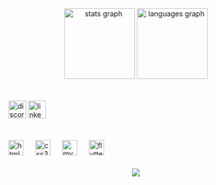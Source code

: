 <div align="center">
  <img src="https://github-readme-stats.vercel.app/api?username=sk1tliv&hide_title=false&hide_rank=false&show_icons=true&include_all_commits=true&count_private=true&disable_animations=false&theme=codeSTACKr&locale=en&hide_border=false" height="140" alt="stats graph"  />
  <img src="https://github-readme-stats.vercel.app/api/top-langs?username=sk1tliv&locale=en&hide_title=false&layout=compact&card_width=320&langs_count=10&theme=codeSTACKr&hide_border=false" height="140" alt="languages graph"  />
</div>

###

<br clear="both">

<div align="left">
  <img src="https://img.shields.io/static/v1?message=Discord&logo=discord&label=&color=7289DA&logoColor=white&labelColor=&style=for-the-badge" height="35" alt="discord logo"  />
  <img src="https://img.shields.io/static/v1?message=LinkedIn&logo=linkedin&label=&color=0077B5&logoColor=white&labelColor=&style=for-the-badge" height="35" alt="linkedin logo"  />
</div>

###

<br clear="both">

<div align="left">
  <img src="https://cdn.jsdelivr.net/gh/devicons/devicon/icons/html5/html5-original.svg" height="30" alt="html5 logo"  />
  <img width="15" />
  <img src="https://skillicons.dev/icons?i=css" height="30" alt="css3 logo"  />
  <img width="15" />
  <img src="https://cdn.simpleicons.org/mysql/4479A1" height="30" alt="mysql logo"  />
  <img width="15" />
  <img src="https://cdn.jsdelivr.net/gh/devicons/devicon/icons/flutter/flutter-original.svg" height="30" alt="flutter logo"  />
</div>

###

<div align="center">
  <img src="https://i.pinimg.com/736x/27/82/f9/2782f930fe6f9c911c19f0431da0eab5.jpg"  />
</div>

###
